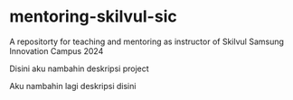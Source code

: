 # mentoring-skilvul-sic

A repositorty for teaching and mentoring as instructor of Skilvul Samsung Innovation Campus 2024

Disini aku nambahin deskripsi project

Aku nambahin lagi deskripsi disini
